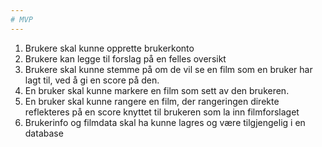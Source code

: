 ```yaml
--- 
# MVP
--- 
```

1. Brukere skal kunne opprette brukerkonto
2. Brukere kan legge til forslag på en felles oversikt
3. Brukere skal kunne stemme på om de vil se en film som en bruker har lagt til, ved å gi en score på den.
4. En bruker skal kunne markere en film som sett av den brukeren.
5. En bruker skal kunne rangere en film, der rangeringen direkte reflekteres på en score knyttet til brukeren som la inn         filmforslaget
6. Brukerinfo og filmdata skal ha kunne lagres og være tilgjengelig i en database